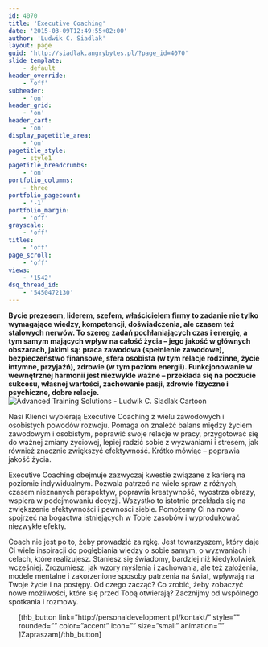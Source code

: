 ```yaml
---
id: 4070
title: 'Executive Coaching'
date: '2015-03-09T12:49:55+02:00'
author: 'Ludwik C. Siadlak'
layout: page
guid: 'http://siadlak.angrybytes.pl/?page_id=4070'
slide_template:
    - default
header_override:
    - 'off'
subheader:
    - 'on'
header_grid:
    - 'on'
header_cart:
    - 'on'
display_pagetitle_area:
    - 'on'
pagetitle_style:
    - style1
pagetitle_breadcrumbs:
    - 'on'
portfolio_columns:
    - three
portfolio_pagecount:
    - '-1'
portfolio_margin:
    - 'off'
grayscale:
    - 'off'
titles:
    - 'off'
page_scroll:
    - 'off'
views:
    - '1542'
dsq_thread_id:
    - '5450472130'
---
```


**Bycie prezesem, liderem, szefem, właścicielem firmy to zadanie nie tylko wymagające wiedzy, kompetencji, doświadczenia, ale czasem też stalowych nerwów. To szereg zadań pochłaniających czas i energię, a tym samym mających wpływ na całość życia – jego jakość w głównych obszarach, jakimi są: praca zawodowa (spełnienie zawodowe), bezpieczeństwo finansowe, sfera osobista (w tym relacje rodzinne, życie intymne, przyjaźń), zdrowie (w tym poziom energii). Funkcjonowanie w wewnętrznej harmonii jest niezwykle ważne – przekłada się na poczucie sukcesu, własnej wartości, zachowanie pasji, zdrowie fizyczne i psychiczne, dobre relacje.** ![Advanced Training Solutions - Ludwik C. Siadlak Cartoon](http://personaldevelopment.pl/wp-content/uploads/ludwik/Bonus_Shapes_and_Backgrounds_07.png)

Nasi Klienci wybierają Executive Coaching z wielu zawodowych i osobistych powodów rozwoju. Pomaga on znaleźć balans między życiem zawodowym i osobistym, poprawić swoje relacje w pracy, przygotować się do ważnej zmiany życiowej, lepiej radzić sobie z wyzwaniami i stresem, jak również znacznie zwiększyć efektywność. Krótko mówiąc – poprawia jakość życia.

Executive Coaching obejmuje zazwyczaj kwestie związane z karierą na poziomie indywidualnym. Pozwala patrzeć na wiele spraw z różnych, czasem nieznanych perspektyw, poprawia kreatywność, wyostrza obrazy, wspiera w podejmowaniu decyzji. Wszystko to istotnie przekłada się na zwiększenie efektywności i pewności siebie. Pomożemy Ci na nowo spojrzeć na bogactwa istniejących w Tobie zasobów i wyprodukować niezwykłe efekty.

Coach nie jest po to, żeby prowadzić za rękę. Jest towarzyszem, który daje Ci wiele inspiracji do pogłębiania wiedzy o sobie samym, o wyzwaniach i celach, które realizujesz. Staniesz się świadomy, bardziej niż kiedykolwiek wcześniej. Zrozumiesz, jak wzory myślenia i zachowania, ale też założenia, modele mentalne i zakorzenione sposoby patrzenia na świat, wpływają na Twoje życie i na postępy. Od czego zacząć? Co zrobić, żeby zobaczyć nowe możliwości, które się przed Tobą otwierają? Zacznijmy od wspólnego spotkania i rozmowy.

<div style="padding-left: 20px; padding-bottom: 30px;">[thb_button link=”http://personaldevelopment.pl/kontakt/” style=”” rounded=”” color=”accent” icon=”” size=”small” animation=”” ]Zapraszam[/thb_button]</div>